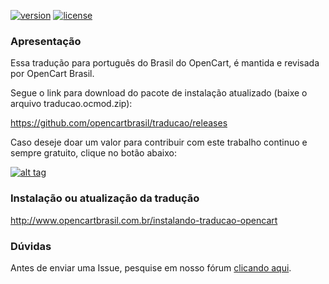 [![version][opencart-badge]][CHANGELOG] [![license][licenca-badge]][LICENSE]

### Apresentação

Essa tradução para português do Brasil do OpenCart, é mantida e revisada por OpenCart Brasil.

Segue o link para download do pacote de instalação atualizado (baixe o arquivo traducao.ocmod.zip):

https://github.com/opencartbrasil/traducao/releases

Caso deseje doar um valor para contribuir com este trabalho continuo e sempre gratuito, clique no botão abaixo:

[![alt tag](https://www.paypalobjects.com/pt_BR/BR/i/btn/btn_donateCC_LG.gif)](https://www.paypal.com/cgi-bin/webscr?cmd=_s-xclick&hosted_button_id=7G9TR9PXS6G5J)

### Instalação ou atualização da tradução

http://www.opencartbrasil.com.br/instalando-traducao-opencart

### Dúvidas

Antes de enviar uma Issue, pesquise em nosso fórum [clicando aqui](https://forum.opencartbrasil.com.br/).

[opencart-badge]: https://img.shields.io/badge/opencart-3.0.1.2-blue.svg
[CHANGELOG]: ./CHANGELOG.md
[licenca-badge]: https://img.shields.io/badge/licença-GPLv3-blue.svg
[LICENSE]: ./LICENSE
[OCMOD]: https://github.com/opencart/opencart/wiki/Modification-System
